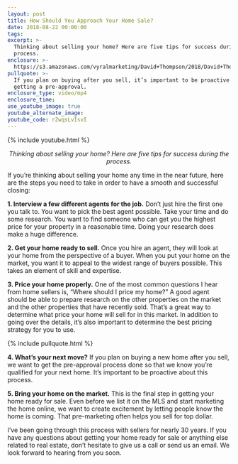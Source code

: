 ```yaml
---
layout: post
title: How Should You Approach Your Home Sale?
date: 2018-08-22 00:00:00
tags:
excerpt: >-
  Thinking about selling your home? Here are five tips for success during the
  process.
enclosure: >-
  https://s3.amazonaws.com/vyralmarketing/David+Thompson/2018/David+Thompson+and+Associates+%257C+Every+Corner+Realty-+How+Should+You+Approach+Your+Home+Sale%253F.mp4
pullquote: >-
  If you plan on buying after you sell, it’s important to be proactive by
  getting a pre-approval.
enclosure_type: video/mp4
enclosure_time:
use_youtube_image: true
youtube_alternate_image:
youtube_code: rZwqsLvIsvI
---
```


{% include youtube.html %}

<p style="text-align: center;"><em>Thinking about selling your home? Here are five tips for success during the process.</em></p>

If you’re thinking about selling your home any time in the near future, here are the steps you need to take in order to have a smooth and successful closing:

**1. Interview a few different agents for the job.** Don’t just hire the first one you talk to. You want to pick the best agent possible. Take your time and do some research. You want to find someone who can get you the highest price for your property in a reasonable time. Doing your research does make a huge difference.

**2. Get your home ready to sell.** Once you hire an agent, they will look at your home from the perspective of a buyer. When you put your home on the market, you want it to appeal to the widest range of buyers possible. This takes an element of skill and expertise.

**3. Price your home properly.** One of the most common questions I hear from home sellers is, “Where should I price my home?” A good agent should be able to prepare research on the other properties on the market and the other properties that have recently sold. That’s a great way to determine what price your home will sell for in this market. In addition to going over the details, it’s also important to determine the best pricing strategy for you to use.

{% include pullquote.html %}

**4. What’s your next move?** If you plan on buying a new home after you sell, we want to get the pre-approval process done so that we know you’re qualified for your next home. It’s important to be proactive about this process.

**5. Bring your home on the market.** This is the final step in getting your home ready for sale. Even before we list it on the MLS and start marketing the home online, we want to create excitement by letting people know the home is coming. That pre-marketing often helps you sell for top dollar.

I’ve been going through this process with sellers for nearly 30 years. If you have any questions about getting your home ready for sale or anything else related to real estate, don’t hesitate to give us a call or send us an email. We look forward to hearing from you soon.